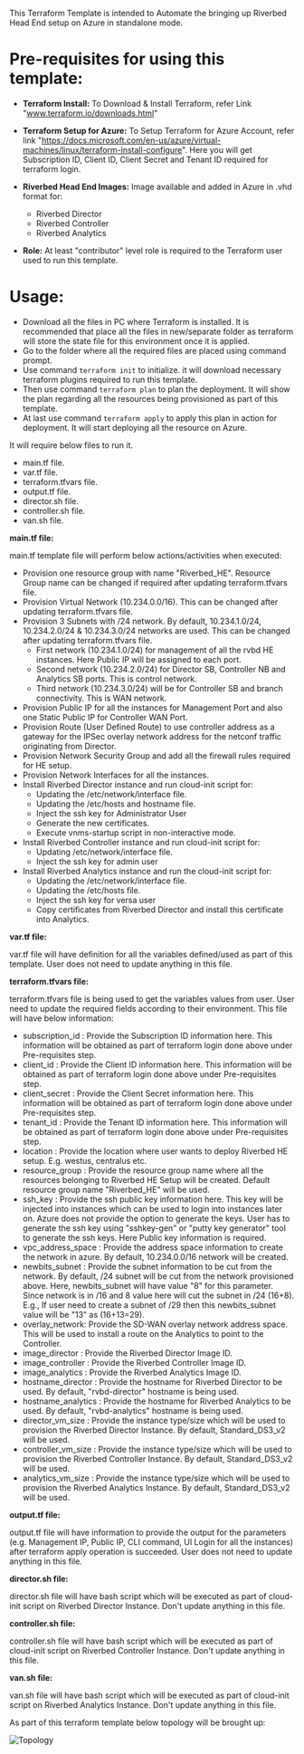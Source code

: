 This Terraform Template is intended to Automate the bringing up Riverbed Head End setup on Azure in standalone mode.

# Pre-requisites for using this template:

- **Terraform Install:** To Download & Install Terraform, refer Link "www.terraform.io/downloads.html"
- **Terraform Setup for Azure:** To Setup Terraform for Azure Account, refer link "https://docs.microsoft.com/en-us/azure/virtual-machines/linux/terraform-install-configure".
  Here you will get Subscription ID, Client ID, Client Secret and Tenant ID required for terraform login.
- **Riverbed Head End Images:** Image available and added in Azure in .vhd format for:
  - Riverbed Director
  - Riverbed Controller
  - Riverbed Analytics
  
- **Role:** At least &quot;contributor&quot; level role is required to the Terraform user used to run this template.

# Usage:

- Download all the files in PC where Terraform is installed. It is recommended that place all the files in new/separate folder as terraform will store the state file for this environment once it is applied.
- Go to the folder where all the required files are placed using command prompt.
- Use command `terraform init` to initialize. it will download necessary terraform plugins required to run this template.
- Then use command `terraform plan` to plan the deployment. It will show the plan regarding all the resources being provisioned as part of this template.
- At last use command `terraform apply` to apply this plan in action for deployment. It will start deploying all the resource on Azure.


It will require below files to run it.

- main.tf file.
- var.tf file.
- terraform.tfvars file.
- output.tf file.
- director.sh file.
- controller.sh file.
- van.sh file.

**main.tf file:**

main.tf template file will perform below actions/activities when executed:

- Provision one resource group with name "Riverbed_HE". Resource Group name can be changed if required after updating terraform.tfvars file.
- Provision Virtual Network (10.234.0.0/16). This can be changed after updating terraform.tfvars file.
- Provision 3 Subnets with /24 network. By default, 10.234.1.0/24, 10.234.2.0/24 & 10.234.3.0/24 networks are used. This can be changed after updating terraform.tfvars file.
  - First network (10.234.1.0/24) for management of all the rvbd HE instances. Here Public IP will be assigned to each port.
  - Second network (10.234.2.0/24) for Director SB, Controller NB and Analytics SB ports. This is control network.
  - Third network (10.234.3.0/24) will be for Controller SB and branch connectivity. This is WAN network.
- Provision Public IP for all the instances for Management Port and also one Static Public IP for Controller WAN Port.
- Provision Route (User Defined Route) to use controller address as a gateway for the IPSec overlay network address for the netconf traffic originating from Director.
- Provision Network Security Group and add all the firewall rules required for HE setup.
- Provision Network Interfaces for all the instances.
- Install Riverbed Director instance and run cloud-init script for:
  - Updating the /etc/network/interface file.
  - Updating the /etc/hosts and hostname file.
  - Inject the ssh key for Administrator User
  - Generate the new certificates.
  - Execute vnms-startup script in non-interactive mode.
- Install Riverbed Controller instance and run cloud-init script for:
  - Updating /etc/network/interface file.
  - Inject the ssh key for admin user
- Install Riverbed Analytics instance and run the cloud-init script for:
  - Updating the /etc/network/interface file.
  - Updating the /etc/hosts file.
  - Inject the ssh key for versa user
  - Copy certificates from Riverbed Director and install this certificate into Analytics.

**var.tf file:**

var.tf file will have definition for all the variables defined/used as part of this template. User does not need to update anything in this file.

**terraform.tfvars file:**

terraform.tfvars file is being used to get the variables values from user. User need to update the required fields according to their environment. This file will have below information:

- subscription_id : Provide the Subscription ID information here. This information will be obtained as part of terraform login done above under Pre-requisites step.
- client_id : Provide the Client ID information here. This information will be obtained as part of terraform login done above under Pre-requisites step.
- client_secret : Provide the Client Secret information here. This information will be obtained as part of terraform login done above under Pre-requisites step.
- tenant_id : Provide the Tenant ID information here. This information will be obtained as part of terraform login done above under Pre-requisites step.
- location : Provide the location where user wants to deploy Riverbed HE setup. E.g. westus, centralus etc.
- resource_group : Provide the resource group name where all the resources belonging to Riverbed HE Setup will be created. Default resource group name "Riverbed_HE" will be used.
- ssh_key : Provide the ssh public key information here. This key will be injected into instances which can be used to login into instances later on. Azure does not provide the option to generate the keys. User has to generate the ssh key using "sshkey-gen" or "putty key generator" tool to generate the ssh keys. Here Public key information is required.
- vpc_address_space : Provide the address space information to create the network in azure. By default, 10.234.0.0/16 network will be created.
- newbits_subnet : Provide the subnet information to be cut from the network. By default, /24 subnet will be cut from the network provisioned above. Here, newbits_subnet will have value "8" for this parameter. Since network is in /16 and 8 value here will cut the subnet in /24 (16+8). E.g., If user need to create a subnet of /29 then this newbits_subnet value will be "13" as (16+13=29).
- overlay_network: Provide the SD-WAN overlay network address space. This will be used to install a route on the Analytics to point to the Controller.
- image_director : Provide the Riverbed Director Image ID.
- image_controller : Provide the Riverbed Controller Image ID.
- image_analytics : Provide the Riverbed Analytics Image ID.
- hostname_director : Provide the hostname for Riverbed Director to be used. By default, "rvbd-director" hostname is being used.
- hostname_analytics : Provide the hostname for Riverbed Analytics to be used. By default, "rvbd-analytics" hostname is being used.
- director_vm_size : Provide the instance type/size which will be used to provision the Riverbed Director Instance. By default, Standard_DS3_v2 will be used.
- controller_vm_size : Provide the instance type/size which will be used to provision the Riverbed Controller Instance. By default, Standard_DS3_v2 will be used.
- analytics_vm_size : Provide the instance type/size which will be used to provision the Riverbed Analytics Instance. By default, Standard_DS3_v2 will be used.

**output.tf file:**

output.tf file will have information to provide the output for the parameters (e.g. Management IP, Public IP, CLI command, UI Login for all the instances) after terraform apply operation is succeeded. User does not need to update anything in this file.

**director.sh file:**

director.sh file will have bash script which will be executed as part of cloud-init script on Riverbed Director Instance. Don't update anything in this file.

**controller.sh file:**

controller.sh file will have bash script which will be executed as part of cloud-init script on Riverbed Controller Instance. Don't update anything in this file.

**van.sh file:**

van.sh file will have bash script which will be executed as part of cloud-init script on Riverbed Analytics Instance. Don't update anything in this file.

As part of this terraform template below topology will be brought up:

 ![Topology](https://code.rvbdtechlabs.net/users/gleyfer/repos/scex_templates/raw/azure/he_standalone/Topology_Riverbed_HE_Standalone_Azure.jpg?at=refs%2Fheads%2Fmaster)
